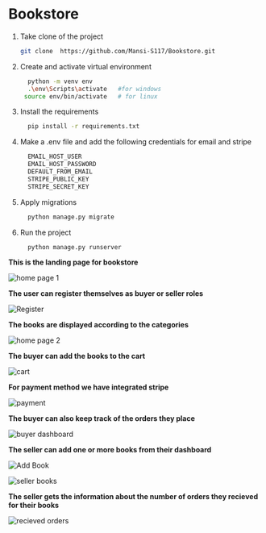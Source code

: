 # Bookstore

1. Take clone of the project 
    ``` bash
   git clone  https://github.com/Mansi-S117/Bookstore.git
    ```
2. Create and activate virtual environment
   ```bash 
     python -m venv env
     .\env\Scripts\activate   #for windows
    source env/bin/activate   # for linux
   ```
3. Install the requirements
   ``` bash 
     pip install -r requirements.txt
   ```
4. Make a .env file and add the following credentials for email and stripe
   ``` bash
     EMAIL_HOST_USER 
     EMAIL_HOST_PASSWORD 
     DEFAULT_FROM_EMAIL
     STRIPE_PUBLIC_KEY 
     STRIPE_SECRET_KEY
   ```
5. Apply migrations
   ``` bash
     python manage.py migrate
   ```
6. Run the project
   ``` bash
     python manage.py runserver
   ```
   
**This is the landing page for bookstore**


![home page 1](https://github.com/user-attachments/assets/5df9dda6-e704-4c73-a3a7-a0192b984b21)

**The user can register themselves as buyer or seller roles**


![Register](https://github.com/user-attachments/assets/294f0c4d-8732-4179-a761-58606e25ba15)


**The books are displayed according to the categories**


![home page 2](https://github.com/user-attachments/assets/bb525833-dcaa-40c8-8ad5-afa22c2d9d1d)

**The buyer can add the books to the cart**


![cart](https://github.com/user-attachments/assets/1957aefe-50e5-4e89-ae5d-0a3c4972442c)


**For payment method we have integrated stripe**


![payment](https://github.com/user-attachments/assets/8aa66020-4267-44da-9533-35a59c42db8c)

**The buyer can also keep track of the orders they place**


![buyer dashboard](https://github.com/user-attachments/assets/c620faae-c31e-4857-8fe3-5874ea0ca07b)

**The seller can add one or more books from their dashboard**


![Add Book](https://github.com/user-attachments/assets/4d12684a-e47f-4d60-9149-3b8b49cc560d)


![seller books](https://github.com/user-attachments/assets/1bf74455-6de6-4cae-ad7b-495df1d61bae)

**The seller gets the information about the number of orders they recieved for their books**


![recieved orders](https://github.com/user-attachments/assets/2f495aaf-7e6f-47c3-a0af-8183c2e62bff)







